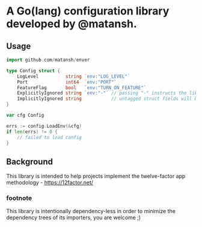 # A Go(lang) configuration library developed by @matansh.

## Usage
```go
import github.com/matansh/enver

type Config struct {
	LogLevel          string `env:"LOG_LEVEL"`
	Port              int64  `env:"PORT"`
	FeatureFlag       bool   `env:"TURN_ON_FEATURE"`
	ExplicitlyIgnored string `env:"-"` // passing "-" instructs the lib not to populate this field
	ImplicitlyIgnored string           // untagged struct fields will be ignored
}

var cfg Config

errs := config.LoadEnv(&cfg)
if len(errs) != 0 {
    // failed to load config
}
```

## Background
This library is intended to help projects implement the twelve-factor app methodology - https://12factor.net/

### footnote
This library is intentionally dependency-less in order to minimize the dependency trees of its importers, you are welcome ;)
